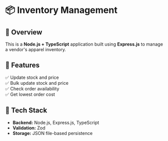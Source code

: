 # 📦 Inventory Management

## 🔹 Overview

This is a **Node.js + TypeScript** application built using **Express.js** to manage a vendor's apparel inventory.

## 🔹 Features

✅ Update stock and price  
✅ Bulk update stock and price  
✅ Check order availability  
✅ Get lowest order cost

## 🔹 Tech Stack

- **Backend:** Node.js, Express.js, TypeScript
- **Validation:** Zod
- **Storage:** JSON file-based persistence
